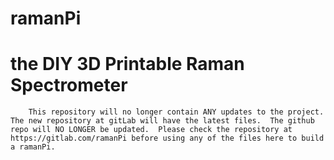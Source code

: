 ramanPi
=================
the DIY 3D Printable Raman Spectrometer
=================
        This repository will no longer contain ANY updates to the project.  The new repository at gitLab will have the latest files.  The github repo will NO LONGER be updated.  Please check the repository at https://gitlab.com/ramanPi before using any of the files here to build a ramanPi.
